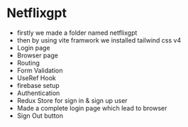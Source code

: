 # Netflixgpt
- firstly we made a folder named netflixgpt
- then by using vite framwork we installed tailwind css v4
- Login page
- Browser page
- Routing 
- Form Validation 
- UseRef Hook
- firebase setup
- Authentication
- Redux Store for sign in & sign up user
- Made a complete login page which lead to browser
- Sign Out button